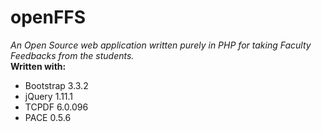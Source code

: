 # openFFS
*An Open Source web application written purely in PHP for taking Faculty Feedbacks from the students.*  <br />
**Written with:**  <br />
  - Bootstrap 3.3.2  <br />
  - jQuery 1.11.1  <br />
  - TCPDF 6.0.096  <br />
  - PACE 0.5.6  <br />
